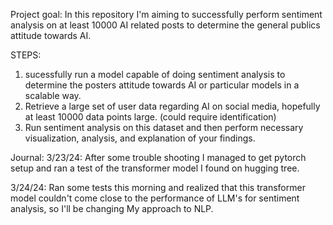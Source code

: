 Project goal:
In this repository I'm aiming to successfully perform sentiment analysis on at least 10000 AI related posts to determine the general publics attitude towards AI.

STEPS:
1. sucessfully run a model capable of doing sentiment analysis to determine the posters attitude towards AI or particular models in a scalable way.
2. Retrieve a large set of user data regarding AI on social media, hopefully at least 10000 data points large. (could require identification)
3. Run sentiment analysis on this dataset and then perform necessary visualization, analysis, and explanation of your findings.

Journal:
3/23/24:
After some trouble shooting I managed to get pytorch setup and ran a test of the transformer model I found on hugging tree.

3/24/24:
Ran some tests this morning and realized that this transformer model couldn't come close to the performance of LLM's for sentiment analysis, so I'll be changing
My approach to NLP.
